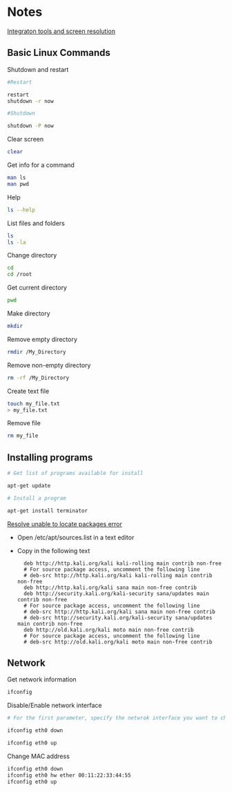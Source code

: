 # Notes

[Integraton tools and screen resolution](https://www.ceos3c.com/hacking/changing-screen-resolution-kali-linux-hyper-v/)

## Basic Linux Commands

Shutdown and restart

```bash
#Restart

restart
shutdown -r now

#Shutdown

shutdown -P now
```

Clear screen

```bash
clear
```

Get info for a command

```bash
man ls
man pwd
```

Help

```bash
ls --help
```

List files and folders

```bash
ls
ls -la
```

Change directory

```bash
cd
cd /root
```

Get current directory

```bash
pwd
```

Make directory

```bash
mkdir
```

Remove empty directory

```bash
rmdir /My_Directory
```

Remove non-empty directory

```bash
rm -rf /My_Directory
```

Create text file

```bash
touch my_file.txt
> my_file.txt
```

Remove file

```bash
rm my_file
```

## Installing programs

```bash
# Get list of programs available for install

apt-get update

# Install a program

apt-get install terminator
```

[Resolve unable to locate packages error](https://iamjagjeetubhi.wordpress.com/2017/04/10/fix-unable-to-locate-package-error-in-kali-linux/)

- Open /etc/apt/sources.list in a text editor
- Copy in the following text

        deb http://http.kali.org/kali kali-rolling main contrib non-free
        # For source package access, uncomment the following line
        # deb-src http://http.kali.org/kali kali-rolling main contrib non-free
        deb http://http.kali.org/kali sana main non-free contrib
        deb http://security.kali.org/kali-security sana/updates main contrib non-free
        # For source package access, uncomment the following line
        # deb-src http://http.kali.org/kali sana main non-free contrib
        # deb-src http://security.kali.org/kali-security sana/updates main contrib non-free
        deb http://old.kali.org/kali moto main non-free contrib
        # For source package access, uncomment the following line
        # deb-src http://old.kali.org/kali moto main non-free contrib

## Network

Get network information

```bash
ifconfig
```

Disable/Enable network interface

```bash
# For the first parameter, specify the netwrok interface you want to change

ifconfig eth0 down

ifconfig eth0 up
```

Change MAC address

```bash
ifconfig eth0 down
ifconfig eth0 hw ether 00:11:22:33:44:55
ifconfig eth0 up
```

